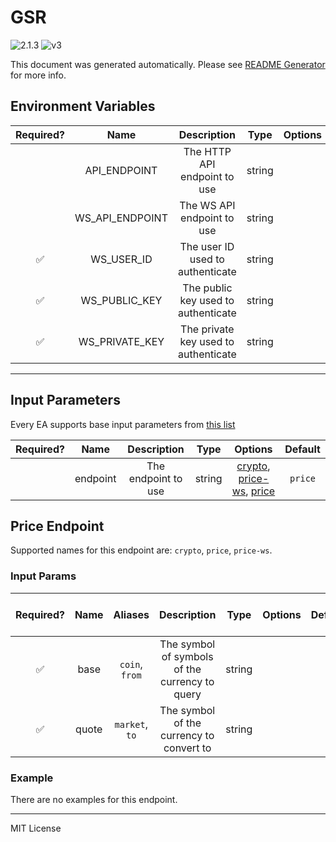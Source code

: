 # GSR

![2.1.3](https://img.shields.io/github/package-json/v/smartcontractkit/external-adapters-js?filename=packages/sources/gsr/package.json) ![v3](https://img.shields.io/badge/framework%20version-v3-blueviolet)

This document was generated automatically. Please see [README Generator](../../scripts#readme-generator) for more info.

## Environment Variables

| Required? |      Name       |             Description              |  Type  | Options |              Default              |
| :-------: | :-------------: | :----------------------------------: | :----: | :-----: | :-------------------------------: |
|           |  API_ENDPOINT   |     The HTTP API endpoint to use     | string |         |  `https://oracle.prod.gsr.io/v1`  |
|           | WS_API_ENDPOINT |      The WS API endpoint to use      | string |         | `wss://oracle.prod.gsr.io/oracle` |
|    ✅     |   WS_USER_ID    |   The user ID used to authenticate   | string |         |                                   |
|    ✅     |  WS_PUBLIC_KEY  | The public key used to authenticate  | string |         |                                   |
|    ✅     | WS_PRIVATE_KEY  | The private key used to authenticate | string |         |                                   |

---

## Input Parameters

Every EA supports base input parameters from [this list](https://github.com/smartcontractkit/ea-framework-js/blob/main/src/config/index.ts)

| Required? |   Name   |     Description     |  Type  |                                     Options                                      | Default |
| :-------: | :------: | :-----------------: | :----: | :------------------------------------------------------------------------------: | :-----: |
|           | endpoint | The endpoint to use | string | [crypto](#price-endpoint), [price-ws](#price-endpoint), [price](#price-endpoint) | `price` |

## Price Endpoint

Supported names for this endpoint are: `crypto`, `price`, `price-ws`.

### Input Params

| Required? | Name  |    Aliases     |                  Description                   |  Type  | Options | Default | Depends On | Not Valid With |
| :-------: | :---: | :------------: | :--------------------------------------------: | :----: | :-----: | :-----: | :--------: | :------------: |
|    ✅     | base  | `coin`, `from` | The symbol of symbols of the currency to query | string |         |         |            |                |
|    ✅     | quote | `market`, `to` |    The symbol of the currency to convert to    | string |         |         |            |                |

### Example

There are no examples for this endpoint.

---

MIT License
